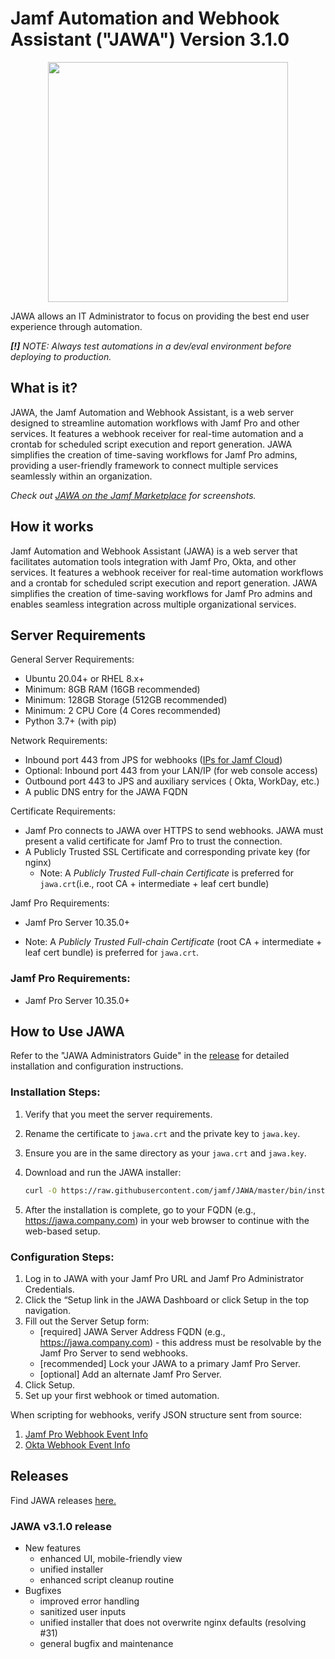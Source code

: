 # Jamf Automation and Webhook Assistant ("JAWA") Version 3.1.0

<p align="center"> <img src="https://github.com/jamf/JAWA/blob/master/static/img/jawa_icon.png" width="384"/> </p>


JAWA allows an IT Administrator to focus on providing the best end user experience through automation.

***[!]** NOTE: Always test automations in a dev/eval environment before deploying to production.*

## What is it?

JAWA, the Jamf Automation and Webhook Assistant, is a web server designed to streamline automation workflows with Jamf Pro and other services. It features a webhook receiver for real-time automation and a crontab for scheduled script execution and report generation. JAWA simplifies the creation of time-saving workflows for Jamf Pro admins, providing a user-friendly framework to connect multiple services seamlessly within an organization.


*Check out [JAWA on the Jamf Marketplace](https://marketplace.jamf.com/details/jawa/) for screenshots.*

## How it works

Jamf Automation and Webhook Assistant (JAWA) is a web server that facilitates automation tools integration with Jamf Pro, Okta, and other services. It features a webhook receiver for real-time automation workflows and a crontab for scheduled script execution and report generation. JAWA simplifies the creation of time-saving workflows for Jamf Pro admins and enables seamless integration across multiple organizational services.

## Server Requirements

General Server Requirements:

- Ubuntu 20.04+ or RHEL 8.x+
- Minimum: 8GB RAM (16GB recommended)
- Minimum: 128GB Storage (512GB recommended)
- Minimum: 2 CPU Core (4 Cores recommended)
- Python 3.7+ (with pip)

Network Requirements:

- Inbound port 443 from JPS for
  webhooks ([IPs for Jamf Cloud](https://docs.jamf.com/technical-articles/Permitting_InboundOutbound_Traffic_with_Jamf_Cloud.html))
- Optional: Inbound port 443 from your LAN/IP (for web console access)
- Outbound port 443 to JPS and auxiliary services (
  Okta, WorkDay, etc.)
- A public DNS entry for the JAWA FQDN

Certificate Requirements:

- Jamf Pro connects to JAWA over HTTPS to send webhooks.  JAWA must present a valid certificate for Jamf Pro to trust the connection. 
- A Publicly Trusted SSL Certificate and corresponding private key (for nginx)
   - Note: A _Publicly Trusted Full-chain Certificate_ is preferred
  for `jawa.crt`(i.e., root CA + intermediate + leaf cert bundle) 

Jamf Pro Requirements:
- Jamf Pro Server 10.35.0+ 

- Note: A _Publicly Trusted Full-chain Certificate_ (root CA + intermediate + leaf cert bundle) is preferred for `jawa.crt`.

### Jamf Pro Requirements:
- Jamf Pro Server 10.35.0+ 

## How to Use JAWA

Refer to the "JAWA Administrators Guide" in the [release](https://github.com/jamf/JAWA/releases) for detailed installation and configuration instructions.

### Installation Steps:

1. Verify that you meet the server requirements.
2. Rename the certificate to `jawa.crt` and the private key to `jawa.key`.
3. Ensure you are in the same directory as your `jawa.crt` and `jawa.key`.
4. Download and run the JAWA installer:

      ```bash 
      curl -O https://raw.githubusercontent.com/jamf/JAWA/master/bin/installer.sh && sudo bash ./installer.sh
      ``` 

5. After the installation is complete, go to your FQDN (e.g., https://jawa.company.com) in your web browser to continue with the web-based setup.

### Configuration Steps:

1. Log in to JAWA with your Jamf Pro URL and Jamf Pro Administrator Credentials.
2. Click the “Setup link in the JAWA Dashboard or click Setup in the top navigation.
3. Fill out the Server Setup form:
    - [required] JAWA Server Address FQDN (e.g., https://jawa.company.com) - this address must be resolvable by the Jamf Pro Server to send webhooks.
    - [recommended] Lock your JAWA to a primary Jamf Pro Server.
    - [optional] Add an alternate Jamf Pro Server.
4. Click Setup.
5. Set up your first webhook or timed automation.


When scripting for webhooks, verify JSON structure sent from source:

1. [Jamf Pro Webhook Event Info](https://developer.jamf.com/developer-guide/docs/webhooks)
2. [Okta Webhook Event Info](https://developer.okta.com/docs/reference/api/event-types/?q=event-hook-eligible)

## Releases

Find JAWA releases [here.](https://github.com/jamf/JAWA/releases)


### JAWA v3.1.0 release
- New features
    - enhanced UI, mobile-friendly view
    - unified installer
    - enhanced script cleanup routine
- Bugfixes
    - improved error handling
    - sanitized user inputs
    - unified installer that does not overwrite nginx defaults (resolving #31)
    - general bugfix and maintenance